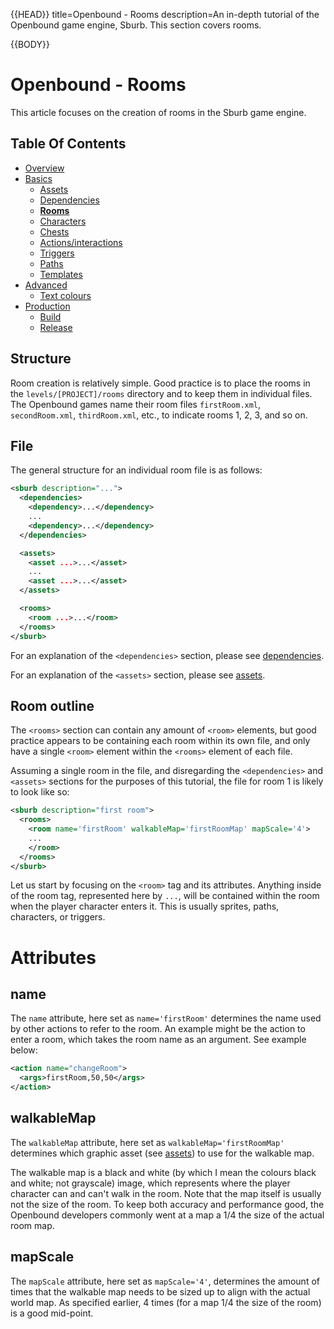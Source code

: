 {{HEAD}}
title=Openbound - Rooms
description=An in-depth tutorial of the Openbound game engine, Sburb. This section covers rooms.

{{BODY}}

# Openbound - Rooms

This article focuses on the creation of rooms in the Sburb game engine.

## Table Of Contents

-   [Overview](/openbound-overview)
-   [Basics](/openbound-basics)
    -   [Assets](/openbound-assets)
    -   [Dependencies](/openbound-dependencies)
    -   [**Rooms**](/openbound-rooms)
    -   [Characters](/openbound-characters)
    -   [Chests](/openbound-chests)
    -   [Actions/interactions](/openbound-actions)
    -   [Triggers](/openbound-triggers)
    -   [Paths](/openbound-paths)
    -   [Templates](/openbound-templates)
-   [Advanced](/openbound-advanced)
    -   [Text colours](/openbound-text-colours)
-   [Production](/openbound-production)
    -   [Build](/openbound-build)
    -   [Release](openbound-release)

## Structure

Room creation is relatively simple. Good practice is to place the rooms in the `levels/[PROJECT]/rooms` directory and to keep them in individual files. The Openbound games name their room files `firstRoom.xml`, `secondRoom.xml`, `thirdRoom.xml`, etc., to indicate rooms 1, 2, 3, and so on.

## File

The general structure for an individual room file is as follows:

```xml
<sburb description="...">
  <dependencies>
    <dependency>...</dependency>
    ...
    <dependency>...</dependency>
  </dependencies>

  <assets>
    <asset ...>...</asset>
    ...
    <asset ...>...</asset>
  </assets>

  <rooms>
    <room ...>...</room>
  </rooms>
</sburb>
```

For an explanation of the `<dependencies>` section, please see [dependencies](/openbound-dependencies).

For an explanation of the `<assets>` section, please see [assets](/openbound-assets).

## Room outline

The `<rooms>` section can contain any amount of `<room>` elements, but good practice appears to be containing each room within its own file, and only have a single `<room>` element within the `<rooms>` element of each file.

Assuming a single room in the file, and disregarding the `<dependencies>` and `<assets>` sections for the purposes of this tutorial, the file for room 1 is likely to look like so:

```xml
<sburb description="first room">
  <rooms>
    <room name='firstRoom' walkableMap='firstRoomMap' mapScale='4'>
    ...
    </room>
  </rooms>
</sburb>
```

Let us start by focusing on the `<room>` tag and its attributes. Anything inside of the room tag, represented here by `...`, will be contained within the room when the player character enters it. This is usually sprites, paths, characters, or triggers.

# Attributes

## name

The `name` attribute, here set as `name='firstRoom'` determines the name used by other actions to refer to the room. An example might be the action to enter a room, which takes the room name as an argument. See example below:

```xml
<action name="changeRoom">
  <args>firstRoom,50,50</args>
</action>
```

## walkableMap

The `walkableMap` attribute, here set as `walkableMap='firstRoomMap'` determines which graphic asset (see [assets](/openbound-assets)) to use for the walkable map.

The walkable map is a black and white (by which I mean the colours black and white; not grayscale) image, which represents where the player character can and can't walk in the room. Note that the map itself is usually not the size of the room. To keep both accuracy and performance good, the Openbound developers commonly went at a map a 1/4 the size of the actual room map.

## mapScale

The `mapScale` attribute, here set as `mapScale='4'`, determines the amount of times that the walkable map needs to be sized up to align with the actual world map. As specified earlier, 4 times (for a map 1/4 the size of the room) is a good mid-point.
